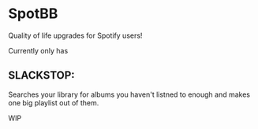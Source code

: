 # SpotBB
Quality of life upgrades for Spotify users!

Currently only has
## SLACKSTOP:
Searches your library for albums you haven't listned to enough and makes one big playlist out of them.

WIP
